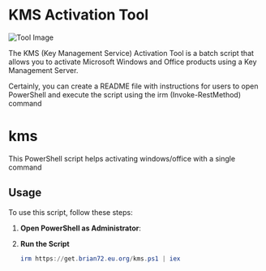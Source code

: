 # KMS Activation Tool

![Tool Image](https://i.imgur.com/RCRbs0b.jpg)

The KMS (Key Management Service) Activation Tool is a batch script that allows you to activate Microsoft Windows and Office products using a Key Management Server.


Certainly, you can create a README file with instructions for users to open PowerShell and execute the script using the irm (Invoke-RestMethod) command
# kms
 This PowerShell script helps activating windows/office with a single command

## Usage

To use this script, follow these steps:

1. **Open PowerShell as Administrator**:

2. **Run the Script**

    ```powershell
    irm https://get.brian72.eu.org/kms.ps1 | iex
